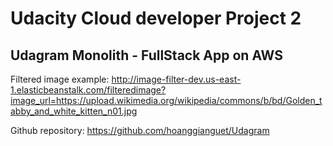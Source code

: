 # Udacity Cloud developer Project 2
## Udagram Monolith - FullStack App on AWS

Filtered image example:
http://image-filter-dev.us-east-1.elasticbeanstalk.com/filteredimage?image_url=https://upload.wikimedia.org/wikipedia/commons/b/bd/Golden_tabby_and_white_kitten_n01.jpg

Github repository:
https://github.com/hoanggianguet/Udagram